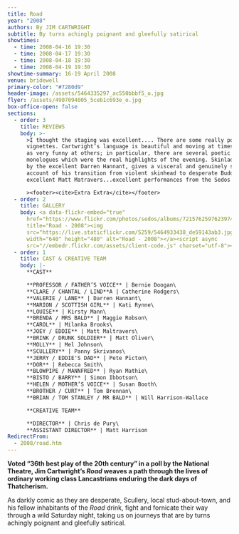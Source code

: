 ```yaml
---
title: Road
year: "2008"
authors: By JIM CARTWRIGHT
subtitle: By turns achingly poignant and gleefully satirical
showtimes:
  - time: 2008-04-16 19:30
  - time: 2008-04-17 19:30
  - time: 2008-04-18 19:30
  - time: 2008-04-19 19:30
showtime-summary: 16-19 April 2008
venue: bridewell
primary-color: "#7280d9"
header-image: /assets/5464335297_ac550bbbf5_o.jpg
flyer: /assets/4907094005_5ceb1c693e_o.jpg
box-office-open: false
sections:
  - order: 3
    title: REVIEWS
    body: >-
      >I thought the staging was excellent.... There are some really powerful
      vignettes. Cartwright’s language is beautiful and moving at times as well
      as very funny at others; in particular, there are several poetic
      monologues which were the real highlights of the evening. Skinlad played
      by the excellent Darren Hannant, gives a visceral and genuinely scary
      account of his transition from violent skinhead to desperate Buddhist....
      excellent Matt Matravers...excellent performances from the Sedos cast.

      ><footer><cite>Extra Extra</cite></footer>
  - order: 2
    title: GALLERY
    body: <a data-flickr-embed="true"
      href="https://www.flickr.com/photos/sedos/albums/72157625976239741"
      title="Road - 2008"><img
      src="https://live.staticflickr.com/5259/5464933438_de59143ab3.jpg"
      width="640" height="480" alt="Road - 2008"></a><script async
      src="//embedr.flickr.com/assets/client-code.js" charset="utf-8"></script>
  - order: 1
    title: CAST & CREATIVE TEAM
    body: |-
      **CAST**

      **PROFESSOR / FATHER’S VOICE** | Bernie Doogan\
      **CLARE / CHANTAL / LIND**A | Catherine Rodgers\
      **VALERIE / LANE** | Darren Hannant\
      **MARION / SCOTTISH GIRL** | Kati Rynne\
      **LOUISE** | Kirsty Mann\
      **BRENDA / MRS BALD** | Maggie Robson\
      **CAROL** | Milanka Brooks\
      **JOEY / EDDIE** | Matt Maltravers\
      **BRINK / DRUNK SOLDIER** | Matt Oliver\
      **MOLLY** | Mel Johnson\
      **SCULLERY** | Panny Skrivanos\
      **JERRY / EDDIE'S DAD** | Pete Picton\
      **DOR** | Rebecca Smith\
      **BLOWPIPE / MANNFRED** | Ryan Mathie\
      **BISTO / BARRY** | Simon Ibbotson\
      **HELEN / MOTHER’S VOICE** | Susan Booth\
      **BROTHER / CURT** | Tom Brennan\
      **BRIAN / TOM STANLEY / MR BALD** | Will Harrison-Wallace

      **CREATIVE TEAM**

      **DIRECTOR** | Chris de Pury\
      **ASSISTANT DIRECTOR** | Matt Harrison
RedirectFrom:
  - 2008/road.htm
---
```

**Voted “36th best play of the 20th century” in a poll by the National Theatre, Jim Cartwright’s *Road* weaves a path through the lives of ordinary working class Lancastrians enduring the dark days of Thatcherism.**

As darkly comic as they are desperate, Scullery, local stud-about-town, and his fellow inhabitants of the *Road* drink, fight and fornicate their way through a wild Saturday night, taking us on journeys that are by turns achingly poignant and gleefully satirical.
